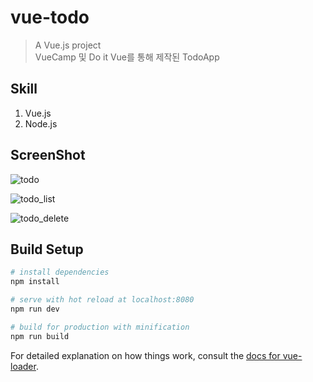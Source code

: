 # vue-todo

> A Vue.js project   
>VueCamp 및 Do it Vue를 통해 제작된 TodoApp

Skill
-----
1. Vue.js
2. Node.js

ScreenShot
---------
![todo](https://user-images.githubusercontent.com/32770277/53857794-ef528200-401a-11e9-84c4-f2c9026cd5b6.PNG)

![todo_list](https://user-images.githubusercontent.com/32770277/53857788-ebbefb00-401a-11e9-9e84-2e7687c4e768.PNG)

![todo_delete](https://user-images.githubusercontent.com/32770277/53857791-ee215500-401a-11e9-8e13-8ffb766f3bab.PNG)

## Build Setup

``` bash
# install dependencies
npm install

# serve with hot reload at localhost:8080
npm run dev

# build for production with minification
npm run build
```

For detailed explanation on how things work, consult the [docs for vue-loader](http://vuejs.github.io/vue-loader).
